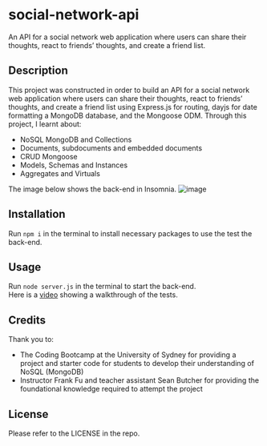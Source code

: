 # social-network-api
An API for a social network web application where users can share their thoughts, react to friends’ thoughts, and create a friend list.

## Description

This project was constructed in order to build an API for a social network web application where users can share their thoughts, react to friends’ thoughts, and create a friend list using Express.js for routing, dayjs for date formatting a MongoDB database, and the Mongoose ODM. Through this project, I learnt about:

- NoSQL MongoDB and Collections
- Documents, subdocuments and embedded documents
- CRUD Mongoose 
- Models, Schemas and Instances
- Aggregates and Virtuals

The image below shows the back-end in Insomnia.
![image](https://github.com/user-attachments/assets/2207cc99-2621-4145-8760-aae99facd897)

## Installation

Run `npm i` in the terminal to install necessary packages to use the test the back-end.

## Usage

Run `node server.js` in the terminal to start the back-end.  
Here is a [video](https://drive.google.com/file/d/1E_DP3_GSN9J_Ql8rlPV-jLfLdI9ouf-Y/view?usp=sharing) showing a walkthrough of the tests.

## Credits

Thank you to:

- The Coding Bootcamp at the University of Sydney for providing a project and starter code for students to develop their understanding of NoSQL (MongoDB)
- Instructor Frank Fu and teacher assistant Sean Butcher for providing the foundational knowledge required to attempt the project

## License

Please refer to the LICENSE in the repo.
